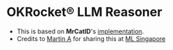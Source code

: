 # OKRocket® LLM Reasoner 

* This is based on **MrCatID**'s [implementation](https://github.com/catid/self-discover/blob/main/self_discover.py). 
* Credits to [Martin A](https://twitter.com/mdda123) for sharing this at [ML Singapore](https://www.meetup.com/machine-learning-singapore/)
